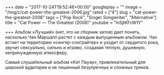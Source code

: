 +++
date = "2017-10-24T19:52:46+00:00"
googleplay = ""
image = "/img/c/cat-power-the-greatest-2006.jpg"
rated = ["4"]
slug = "cat-power-the-greatest-2006"
tags = ["Pop Rock", "Singer Songwriter", "Alternative"]
title = "Cat Power — The Greatest (2006)"
youtube = "lnSjtKFcW1Y"

+++
Альбом &laquo;Лучший&raquo; (нет, это не&nbsp;сборник хитов) дает понять, насколько Чан Маршалл растет с&nbsp;каждым выпущенным альбомом. Чан встает на&nbsp;территорию &laquo;сингер-сонграйтер&raquo; и&nbsp;уходит от&nbsp;сердитого рока, звучит сексуально, сильно и&nbsp;игриво, создавая теплую, душевную, непринужденную атмосферу.

Самый слушабельный альбом &laquo;Кэт Пауэр&raquo;, привлекательный для широкой аудитории и&nbsp;не&nbsp;лишенный безупречных и&nbsp;сложных треков.